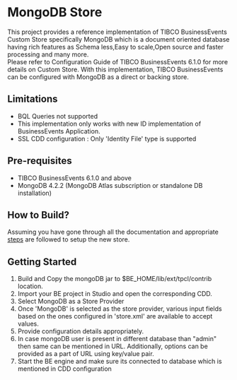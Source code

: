 # MongoDB Store
This project provides a reference implementation of TIBCO BusinessEvents Custom Store specifically MongoDB which is a document oriented database having rich features as Schema less,Easy to scale,Open source and faster processing and many more.  
Please refer to Configuration Guide of TIBCO BusinessEvents 6.1.0 for more details on Custom Store.
With this implementation, TIBCO BusinessEvents can be configured with MongoDB as a direct or backing store.

## Limitations
- BQL Queries not supported
- This implementation only works with new ID implementation of BusinessEvents Application.
- SSL CDD configuration : Only 'Identity File' type is supported 

## Pre-requisites
- TIBCO BusinessEvents 6.1.0 and above
- MongoDB 4.2.2 (MongoDB Atlas subscription or standalone DB installation)

## How to Build?
Assuming you have gone through all the documentation and appropriate [steps](https://github.com/tibco/be-contribution/tree/main/store) are followed to setup the new store.

## Getting Started
1. Build and Copy the mongoDB jar to $BE_HOME/lib/ext/tpcl/contrib location.
2. Import your BE project in Studio and open the corresponding CDD.
3. Select MongoDB as a Store Provider
4. Once 'MongoDB' is selected as the store provider, various input fields based on the ones configured in 'store.xml' are available to accept values.
5. Provide configuration details appropriately.
6. In case mongoDB user is present in different database than "admin" then same can be mentioned in URL. Additionally, options can be provided as a part of URL using key/value pair.
7. Start the BE engine and make sure its connected to database which is mentioned in CDD configuration
